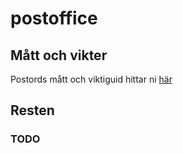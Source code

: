 # postoffice


## Mått och vikter

Postords mått och viktiguid hittar ni [här](http://www.postnord.se/sv/privat/skicka/forbered-dig-hemma/Sidor/matt-och-vikt.aspx)


## Resten 

  ### TODO
